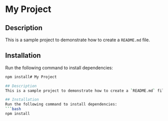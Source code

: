 # My Project

## Description
This is a sample project to demonstrate how to create a `README.md` file.

## Installation
Run the following command to install dependencies:
```bash
npm install# My Project

## Description
This is a sample project to demonstrate how to create a `README.md` file.

## Installation
Run the following command to install dependencies:
```bash
npm install